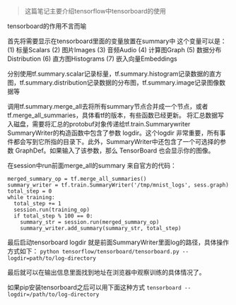 > 这篇笔记主要介绍tensorflow中tensorboard的使用


tensorboard的作用不言而喻

首先将需要显示在tensorboard里面的变量放置在summary中
这个变量可以是：
(1) 标量Scalars
(2) 图片Images
(3) 音频Audio
(4) 计算图Graph
(5) 数据分布Distribution
(6) 直方图Histograms
(7) 嵌入向量Embeddings

分别使用tf.summary.scalar记录标量，tf.summary.histogram记录数据的直方图，tf.summary.distribution记录数据的分布图，tf.summary.image记录图像数据等

调用tf.summary.merge_all去将所有summary节点合并成一个节点，或者tf.merge_all_summaries，具体看tf的版本，有些函数已经更新。
将汇总数据写入磁盘，需要将汇总的protobuf对象传递给tf.train.Summarywriter
SummaryWriter的构造函数中包含了参数 logdir。这个logdir 非常重要，所有事件都会写到它所指的目录下。此外，SummaryWriter中还包含了一个可选择的参数 GraphDef。如果输入了该参数，那么 TensorBoard 也会显示你的图像。

在session中run前面merge_all的summary
来自官方的代码：

```
merged_summary_op = tf.merge_all_summaries()
summary_writer = tf.train.SummaryWriter('/tmp/mnist_logs', sess.graph)
total_step = 0
while training:
  total_step += 1
  session.run(training_op)
  if total_step % 100 == 0:
    summary_str = session.run(merged_summary_op)
    summary_writer.add_summary(summary_str, total_step)
```
最后启动tensorboard
logdir 就是前面SummaryWriter里面log的路径，具体操作方式如下：
```python tensorflow/tensorboard/tensorboard.py --logdir=path/to/log-directory```

最后就可以在输出信息里面找到地址在浏览器中观察训练的具体情况了。

如果pip安装tensorboard之后可以用下面这种方式
```tensorboard --logdir=/path/to/log-directory```
